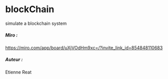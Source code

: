 # blockChain
simulate a blockchain system

##### Miro :
https://miro.com/app/board/uXjVOdHm9xc=/?invite_link_id=854848110683

##### Auteur :
Etienne Reat